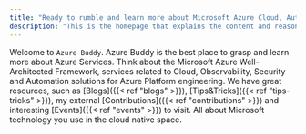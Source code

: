 ```yaml
---
title: "Ready to rumble and learn more about Microsoft Azure Cloud, Automation, Containers, Observability and Security in a Cloud Native Computing space"
description: "This is the homepage that explains the content and reason why this personal blog exists"
---
```


Welcome to `Azure Buddy`. Azure Buddy is the best place to grasp and learn more about Azure Services. Think about the Microsoft Azure Well-Architected Framework, services related to Cloud, Observability, Security and Automation solutions for Azure Platform engineering. We have great resources, such as [Blogs]({{< ref "blogs" >}}), [Tips&Tricks]({{< ref "tips-tricks" >}}), my external [Contributions]({{< ref "contributions" >}}) and interesting [Events]({{< ref "events" >}}) to visit. All about Microsoft technology you use in the cloud native space.